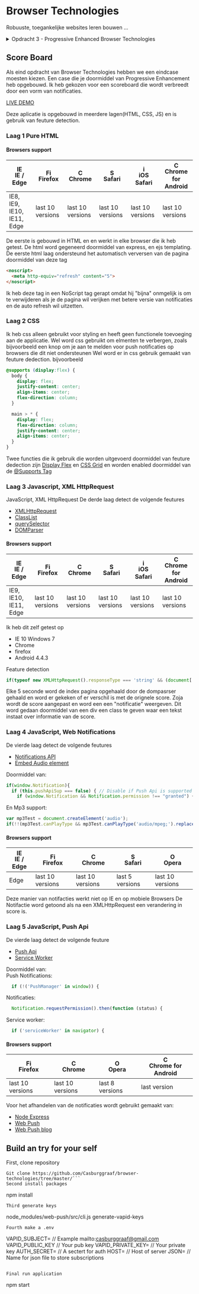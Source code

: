 # Browser Technologies
Robuuste, toegankelijke websites leren bouwen …

<details>
<summary>Opdracht 3 - Progressive Enhanced Browser Technologies</summary>
Browser Technologies onderzoeken en implementeren als enhancement. Basic functionaliteit van een use case doorgronden.

Maak een demo op basis van een use case. Zorg dat alle gebruikers, met alle browsers, in iedere context minimaal de core functionaliteit te zien/horen/voelen krijgen. Bouw je demo in 3 lagen, volgens het principe van Progressive Enhancement. Gebruik als enhanced feature een (hippe, innovatieve, vooruitstrevende) Browser Technologie die je gaat onderzoeken op functionaliteit, toegankelijkheid en (browser) ondersteuning.

Beoordelingscriteria
- De code staat in een repository op GitHub
- Er is een Readme toegevoegd met daarin beschreven:
  - een beschrijving van de core functionality
  - een beschrijving van de feature(s)/Browser Technologies
  - welke browser de feature(s) wel/niet ondersteunen
  - een beschrijving van de accessibility issues die zijn onderzocht
- De demo is opgebouwd in 3 lagen, volgens het principe van Progressive Enhancement
- De user experience van de demo is goed
  - de leesbaarheidsregels zijn toegepast, contrast en kleuren kloppen
  - het heeft een gebruiksvriendelijke interface, met gebruikmaking van affordance en feedback op de interactieve elementen
- Student kan uitleggen wat Progressive Enhancement en Feature Detectie is en hoe dit toe te passen in Web Development
</details>

## Score Board

Als eind opdracht van Browser Technologies hebben we een eindcase moesten kiezen. Een case die je doormiddel van Progressive Enhancement heb opgebouwd. Ik heb gekozen voor een scoreboard die wordt verbreedt door een vorm van notificaties.

[LIVE DEMO](https://scoreboard.casburggraaf.com)

Deze aplicatie is opgebouwd in meerdere lagen(HTML, CSS, JS) en is gebruik van feuture detection.

### Laag 1 Pure HTML

#### Browsers support
| [<img src="https://raw.githubusercontent.com/godban/browsers-support-badges/master/src/images/edge.png" alt="IE / Edge" width="16px" height="16px" />](http://godban.github.io/browsers-support-badges/)</br>IE / Edge | [<img src="https://raw.githubusercontent.com/godban/browsers-support-badges/master/src/images/firefox.png" alt="Firefox" width="16px" height="16px" />](http://godban.github.io/browsers-support-badges/)</br>Firefox | [<img src="https://raw.githubusercontent.com/godban/browsers-support-badges/master/src/images/chrome.png" alt="Chrome" width="16px" height="16px" />](http://godban.github.io/browsers-support-badges/)</br>Chrome | [<img src="https://raw.githubusercontent.com/godban/browsers-support-badges/master/src/images/safari.png" alt="Safari" width="16px" height="16px" />](http://godban.github.io/browsers-support-badges/)</br>Safari | [<img src="https://raw.githubusercontent.com/godban/browsers-support-badges/master/src/images/safari-ios.png" alt="iOS Safari" width="16px" height="16px" />](http://godban.github.io/browsers-support-badges/)</br>iOS Safari | [<img src="https://raw.githubusercontent.com/godban/browsers-support-badges/master/src/images/chrome-android.png" alt="Chrome for Android" width="16px" height="16px" />](http://godban.github.io/browsers-support-badges/)</br>Chrome for Android |
| --------- | --------- | --------- | --------- | --------- | --------- |
| IE8, IE9, IE10, IE11, Edge| last 10 versions| last 10 versions| last 10 versions| last 10 versions| last 10 versions

De eerste is gebouwd in HTML en en werkt in elke browser die ik heb getest. De html word gegeneerd doormiddel van express, en ejs templating.
De eerste html laag ondersteund het automatisch verversen van de pagina doormiddel van deze tag
```html
<noscript>
  <meta http-equiv="refresh" content="5">
</noscript>
```
Ik heb deze tag in een NoScript tag gerapt omdat hij "bijna" onmgelijk is om te verwijderen als je de pagina wil verijken met betere versie van notificaties en de auto refresh wil uitzetten.

### Laag 2 CSS
Ik heb css alleen gebruikt voor styling en heeft geen functionele toevoeging aan de applicatie. Wel word css gebruikt om elmenten te verbergen, zoals bijvoorbeeld een knop om je aan te melden voor push notificaties op browsers die dit niet ondersteunen
Wel word er in css gebruik gemaakt van feuture dedection.
bijvoorbeeld
```css
@supports (display:flex) {
  body {
    display: flex;
    justify-content: center;
    align-items: center;
    flex-direction: column;
  }

  main > * {
    display: flex;
    flex-direction: column;
    justify-content: center;
    align-items: center;
  }
}
```
Twee functies die ik gebruik die worden uitgevoerd doormiddel van feuture dedection zijn [Display Flex](https://developer.mozilla.org/en-US/docs/Web/CSS/flex) en [CSS Grid](https://developer.mozilla.org/en-US/docs/Web/CSS/CSS_Grid_Layout) en worden enabled doormiddel van de [@Supports Tag](https://developer.mozilla.org/en-US/docs/Web/CSS/@supports)

### Laag 3 Javascript, XML HttpRequest
 JavaScript, XML HttpRequest
De derde laag detect de volgende feutures
* [XMLHttpRequest](https://developer.mozilla.org/nl/docs/Web/API/XMLHttpRequest)
* [ClassList](https://developer.mozilla.org/en-US/docs/Web/API/Element/classList)
* [querySelector](https://developer.mozilla.org/nl/docs/Web/API/Document/querySelector)
* [DOMParser](https://developer.mozilla.org/en-US/docs/Web/API/DOMParser)

#### Browsers support

| [<img src="https://raw.githubusercontent.com/godban/browsers-support-badges/master/src/images/edge.png" alt="IE / Edge" width="16px" height="16px" />](http://godban.github.io/browsers-support-badges/)</br>IE / Edge | [<img src="https://raw.githubusercontent.com/godban/browsers-support-badges/master/src/images/firefox.png" alt="Firefox" width="16px" height="16px" />](http://godban.github.io/browsers-support-badges/)</br>Firefox | [<img src="https://raw.githubusercontent.com/godban/browsers-support-badges/master/src/images/chrome.png" alt="Chrome" width="16px" height="16px" />](http://godban.github.io/browsers-support-badges/)</br>Chrome | [<img src="https://raw.githubusercontent.com/godban/browsers-support-badges/master/src/images/safari.png" alt="Safari" width="16px" height="16px" />](http://godban.github.io/browsers-support-badges/)</br>Safari | [<img src="https://raw.githubusercontent.com/godban/browsers-support-badges/master/src/images/safari-ios.png" alt="iOS Safari" width="16px" height="16px" />](http://godban.github.io/browsers-support-badges/)</br>iOS Safari | [<img src="https://raw.githubusercontent.com/godban/browsers-support-badges/master/src/images/chrome-android.png" alt="Chrome for Android" width="16px" height="16px" />](http://godban.github.io/browsers-support-badges/)</br>Chrome for Android |
| --------- | --------- | --------- | --------- | --------- | --------- |
| IE9, IE10, IE11, Edge| last 10 versions| last 10 versions| last 10 versions| last 10 versions| last 10 versions

Ik heb dit zelf getest op
* IE 10 Windows 7
* Chrome
* firefox
* Android 4.4.3

Feature detection
```javascript
if(typeof new XMLHttpRequest().responseType === 'string' && (document['querySelector']&& document['querySelectorAll'])!=null && document.documentElement.classList && this.pushApiSup === false)
```
Elke 5 seconde word de index pagina opgehaald door de dompasrser gehaald en word er gekeken of er verschil is met de orignele score. Zoja wordt de score aangepast en word een een "notificatie" weergeven. Dit word gedaan doormiddel van een div een class te geven waar een tekst instaat over informatie van de score.

### Laag 4 JavaScript, Web Notifications
De vierde laag detect de volgende feutures
* [Notifications API](https://developer.mozilla.org/en-US/docs/Web/API/Notifications_API/Using_the_Notifications_API)
* [Embed Audio element](https://developer.mozilla.org/en-US/docs/Web/HTML/Element/audio)

Doormiddel van:
```javascript
if(window.Notification){
  if (this.pushApiSup === false) { // Disable if Push Api is supported
    if (window.Notification && Notification.permission !== "granted") {
```

En Mp3 support:
```javascript
var mp3Test = document.createElement('audio');
if(!!(mp3Test.canPlayType && mp3Test.canPlayType('audio/mpeg;').replace(/no/, ''))){
```
#### Browsers support

| [<img src="https://raw.githubusercontent.com/godban/browsers-support-badges/master/src/images/edge.png" alt="IE / Edge" width="16px" height="16px" />](http://godban.github.io/browsers-support-badges/)</br>IE / Edge | [<img src="https://raw.githubusercontent.com/godban/browsers-support-badges/master/src/images/firefox.png" alt="Firefox" width="16px" height="16px" />](http://godban.github.io/browsers-support-badges/)</br>Firefox | [<img src="https://raw.githubusercontent.com/godban/browsers-support-badges/master/src/images/chrome.png" alt="Chrome" width="16px" height="16px" />](http://godban.github.io/browsers-support-badges/)</br>Chrome | [<img src="https://raw.githubusercontent.com/godban/browsers-support-badges/master/src/images/safari.png" alt="Safari" width="16px" height="16px" />](http://godban.github.io/browsers-support-badges/)</br>Safari | [<img src="https://raw.githubusercontent.com/godban/browsers-support-badges/master/src/images/opera.png" alt="Opera" width="16px" height="16px" />](http://godban.github.io/browsers-support-badges/)</br>Opera |
| --------- | --------- | --------- | --------- | --------- |
| Edge| last 10 versions| last 10 versions| last 5 versions| last 10 versions

Deze manier van notifacties werkt niet op IE en op mobiele Browsers
De Notifactie word getoond als na een XMLHttpRequest een verandering in score is.

### Laag 5 JavaScript, Push Api
De vierde laag detect de volgende feuture
* [Push Api](https://developer.mozilla.org/en-US/docs/Web/API/Push_API)
* [Service Worker](https://developer.mozilla.org/en-US/docs/Web/API/ServiceWorker)

Doormiddel van:<br>
Push Notifications:
```javascript
  if (!('PushManager' in window)) {
```
Notificaties:
```javascript
  Notification.requestPermission().then(function (status) {
```
Service worker:
```javascript
  if ('serviceWorker' in navigator) {
```


#### Browsers support

| [<img src="https://raw.githubusercontent.com/godban/browsers-support-badges/master/src/images/firefox.png" alt="Firefox" width="16px" height="16px" />](http://godban.github.io/browsers-support-badges/)</br>Firefox | [<img src="https://raw.githubusercontent.com/godban/browsers-support-badges/master/src/images/chrome.png" alt="Chrome" width="16px" height="16px" />](http://godban.github.io/browsers-support-badges/)</br>Chrome | [<img src="https://raw.githubusercontent.com/godban/browsers-support-badges/master/src/images/opera.png" alt="Opera" width="16px" height="16px" />](http://godban.github.io/browsers-support-badges/)</br>Opera | [<img src="https://raw.githubusercontent.com/godban/browsers-support-badges/master/src/images/chrome-android.png" alt="Chrome for Android" width="16px" height="16px" />](http://godban.github.io/browsers-support-badges/)</br>Chrome for Android |
| --------- | --------- | --------- | --------- |
| last 10 versions| last 10 versions| last 8 versions| last version

Voor het afhandelen van de notificaties wordt gebruikt gemaakt van:
* [Node Express](https://expressjs.com/)
* [Web Push](https://github.com/web-push-libs/web-push)
* [Web Push blog](https://thihara.github.io/Web-Push/)


## Build an try for your self
First, clone repository
```
Git clone https://github.com/Casburggraaf/browser-technologies/tree/master/```
Second install packages
```
npm install
```
Third generate keys
```
node_modules/web-push/src/cli.js generate-vapid-keys

```
Fourth make a .env
```
VAPID_SUBJECT= // Example mailto:casburggraaf@gmail.com
VAPID_PUBLIC_KEY // Your pub key
VAPID_PRIVATE_KEY= // Your private key
AUTH_SECRET= // A sectert for auth
HOST= // Host of server
JSON= // Name for json file to store subscriptions
```

Final run application
```
npm start
```

